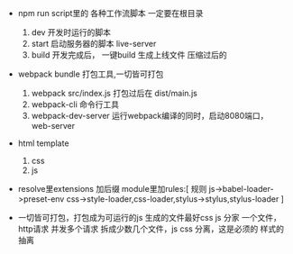 - npm run script里的 各种工作流脚本
  一定要在根目录
  1. dev 开发时运行的脚本
  2. start 启动服务器的脚本
  live-server
  3. build 开发完成后， 一键build 生成上线文件
  压缩过后的
- webpack bundle 打包工具,一切皆可打包
  1. webpack src/index.js 打包过后在 dist/main.js
  2. webpack-cli 命令行工具
  3. webpack-dev-server 运行webpack编译的同时，启动8080端口， web-server 

- html template
  1. css
  2. js

- resolve里extensions 加后缀
module里加rules:[
    规则
    js->babel-loader->preset-env
    css->style-loader,css-loader,stylus->stylus,stylus-loader
]

- 一切皆可打包，打包成为可运行的js
  生成的文件最好css js 分家
  一个文件，http请求
  并发多个请求 拆成少数几个文件，js css 分离，这是必须的
  样式的抽离
